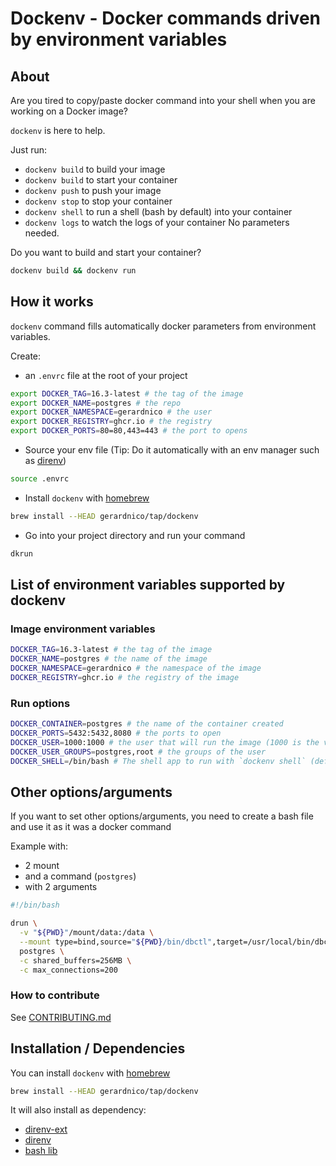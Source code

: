 # Dockenv - Docker commands driven by environment variables


## About

Are you tired to copy/paste docker command into your shell when
you are working on a Docker image?

`dockenv` is here to help.

Just run:
  * `dockenv build` to build your image
  * `dockenv build` to start your container
  * `dockenv push` to push your image
  * `dockenv stop` to stop your container
  * `dockenv shell` to run a shell (bash by default) into your container
  * `dockenv logs` to watch the logs of your container
No parameters needed.

Do you want to build and start your container?
```bash
dockenv build && dockenv run
```

## How it works

`dockenv` command fills automatically docker parameters from environment variables.

Create:
* an `.envrc` file at the root of your project
```bash
export DOCKER_TAG=16.3-latest # the tag of the image
export DOCKER_NAME=postgres # the repo
export DOCKER_NAMESPACE=gerardnico # the user
export DOCKER_REGISTRY=ghcr.io # the registry
export DOCKER_PORTS=80=80,443=443 # the port to opens
```
* Source your env file (Tip: Do it automatically with an env manager such as [direnv](https://direnv.net/))
```bash
source .envrc
```
* Install `dockenv` with [homebrew](https://brew.sh/)
```bash
brew install --HEAD gerardnico/tap/dockenv
```
* Go into your project directory and run your command
```bash
dkrun
```


## List of environment variables supported by dockenv


### Image environment variables

```bash
DOCKER_TAG=16.3-latest # the tag of the image
DOCKER_NAME=postgres # the name of the image
DOCKER_NAMESPACE=gerardnico # the namespace of the image
DOCKER_REGISTRY=ghcr.io # the registry of the image
```


### Run options

```bash
DOCKER_CONTAINER=postgres # the name of the container created
DOCKER_PORTS=5432:5432,8080 # the ports to open
DOCKER_USER=1000:1000 # the user that will run the image (1000 is the value for a WSL user)
DOCKER_USER_GROUPS=postgres,root # the groups of the user
DOCKER_SHELL=/bin/bash # The shell app to run with `dockenv shell` (default to bash)
```

## Other options/arguments

If you want to set other options/arguments, you need 
to create a bash file and use it as it was a docker command

Example with:
* 2 mount
* and a command (`postgres`)
* with 2 arguments
```bash
#!/bin/bash

drun \
  -v "${PWD}"/mount/data:/data \
  --mount type=bind,source="${PWD}/bin/dbctl",target=/usr/local/bin/dbctl \
  postgres \
  -c shared_buffers=256MB \
  -c max_connections=200
```

### How to contribute

See [CONTRIBUTING.md](.github/CONTRIBUTING.md)

## Installation / Dependencies

You can install `dockenv` with [homebrew](https://brew.sh/)
```bash
brew install --HEAD gerardnico/tap/dockenv
```

It will also install as dependency:
* [direnv-ext](https://github.com/gerardnico/direnv-ext)
* [direnv](https://direnv.net/)
* [bash lib](https://github.com/gerardnico/bash-lib)


